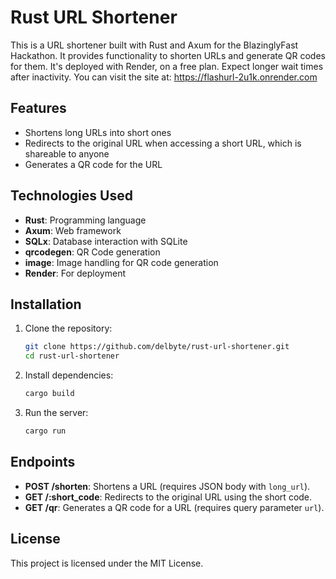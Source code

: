 # Rust URL Shortener

This is a URL shortener built with Rust and Axum for the BlazinglyFast Hackathon. It provides functionality to shorten URLs and generate QR codes for them. It's deployed with Render, on a free plan. Expect longer wait times after inactivity. 
You can visit the site at: https://flashurl-2u1k.onrender.com

## Features

- Shortens long URLs into short ones
- Redirects to the original URL when accessing a short URL, which is shareable to anyone
- Generates a QR code for the URL

## Technologies Used

- **Rust**: Programming language
- **Axum**: Web framework
- **SQLx**: Database interaction with SQLite
- **qrcodegen**: QR Code generation
- **image**: Image handling for QR code generation
- **Render**: For deployment

## Installation

1. Clone the repository:
   ```bash
   git clone https://github.com/delbyte/rust-url-shortener.git
   cd rust-url-shortener
   ```

2. Install dependencies:
   ```bash
   cargo build
   ```

3. Run the server:
   ```bash
   cargo run
   ```

## Endpoints

- **POST /shorten**: Shortens a URL (requires JSON body with `long_url`).
- **GET /:short_code**: Redirects to the original URL using the short code.
- **GET /qr**: Generates a QR code for a URL (requires query parameter `url`).

## License

This project is licensed under the MIT License.
